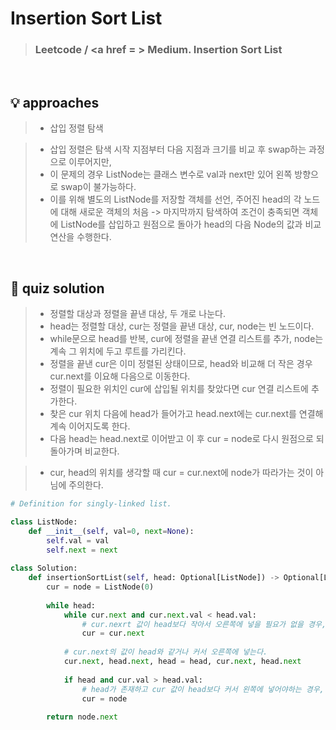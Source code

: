 # Insertion Sort List

> ### Leetcode / <a href = > Medium. Insertion Sort List </a>

<br>

## 💡 approaches
>  - 삽입 정렬 탐색

> - 삽입 정렬은 탐색 시작 지점부터 다음 지점과 크기를 비교 후 swap하는 과정으로 이루어지만, 
> - 이 문제의 경우 ListNode는 클래스 변수로 val과 next만 있어 왼쪽 방향으로 swap이 불가능하다. 
> - 이를 위해 별도의 ListNode를 저장할 객체를 선언, 주어진 head의 각 노드에 대해 새로운 객체의 처음 -> 마지막까지 탐색하여 조건이 충족되면 객체에 ListNode를 삽입하고 원점으로 돌아가 head의 다음 Node의 값과 비교 연산을 수행한다. 

<br>

## 🔑 quiz solution

> - 정렬할 대상과 정렬을 끝낸 대상, 두 개로 나눈다. 
> - head는 정렬할 대상, cur는 정렬을 끝낸 대상, cur, node는 빈 노드이다. 
> - while문으로 head를 반복, cur에 정렬을 끝낸 연결 리스트를 추가, node는 계속 그 위치에 두고 루트를 가리킨다. 
> - 정렬을 끝낸 cur은 이미 정렬된 상태이므로, head와 비교해 더 작은 경우 cur.next를 이요해 다음으로 이동한다.
> - 정렬이 필요한 위치인 cur에 삽입될 위치를 찾았다면 cur 연결 리스트에 추가한다. 
> - 찾은 cur 위치 다음에 head가 들어가고 head.next에는 cur.next를 연결해 계속 이어지도록 한다.
> - 다음 head는 head.next로 이어받고 이 후 cur = node로 다시 원점으로 되돌아가며 비교한다.

> - cur, head의 위치를 생각할 때 cur = cur.next에 node가 따라가는 것이 아님에 주의한다. 

```py
# Definition for singly-linked list.

class ListNode:
    def __init__(self, val=0, next=None):
        self.val = val
        self.next = next
        
class Solution:
    def insertionSortList(self, head: Optional[ListNode]) -> Optional[ListNode]:
        cur = node = ListNode(0)
        
        while head:
            while cur.next and cur.next.val < head.val:
                # cur.nexrt 값이 head보다 작아서 오른쪽에 넣을 필요가 없을 경우, cur 전진
                cur = cur.next
            
            # cur.next의 값이 head와 같거나 커서 오른쪽에 넣는다.
            cur.next, head.next, head = head, cur.next, head.next
            
            if head and cur.val > head.val:
                # head가 존재하고 cur 값이 head보다 커서 왼쪽에 넣어야하는 경우, cur를 원점으로 돌아간다. 
                cur = node
                
        return node.next
```